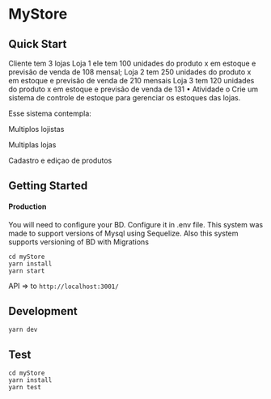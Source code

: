 # MyStore


## Quick Start

Cliente tem 3 lojas Loja 1 ele tem 100 unidades do produto x em estoque e previsão de venda de 108 mensal;
Loja 2 tem 250 unidades do produto x em estoque e previsão de venda de 210 mensais Loja 3 tem 120 unidades do produto x em estoque e previsão de venda de 131
• Atividade
o Crie um sistema de controle de estoque para gerenciar os estoques das lojas.

Esse sistema contempla:

Multiplos lojistas

Multiplas lojas

Cadastro e ediçao de produtos


## Getting Started

#### Production

You will need to configure your BD. Configure it in .env file. This system was made to support versions of Mysql using Sequelize. Also this system supports versioning of BD with Migrations



```
cd myStore
yarn install
yarn start
```

API => to `http://localhost:3001/`


## Development
```
yarn dev
```

## Test
```
cd myStore
yarn install
yarn test
````






 
